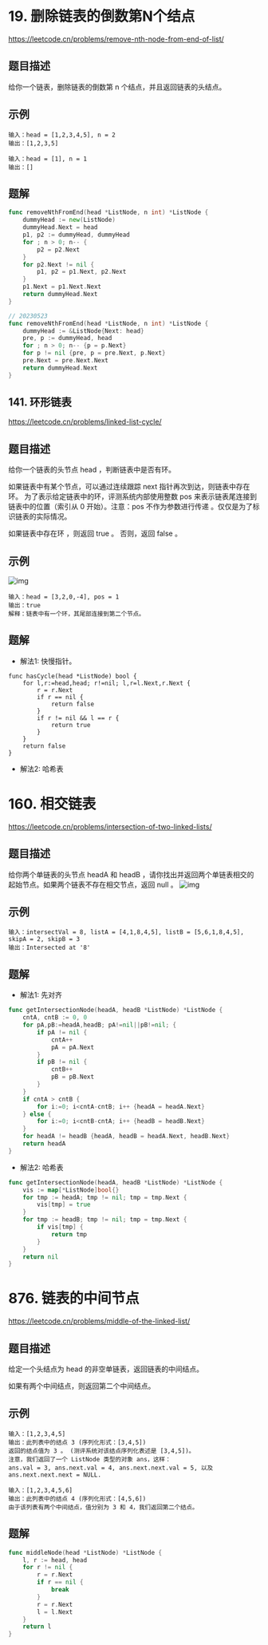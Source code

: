 # 19. 删除链表的倒数第N个结点
https://leetcode.cn/problems/remove-nth-node-from-end-of-list/

## 题目描述
给你一个链表，删除链表的倒数第 n 个结点，并且返回链表的头结点。

## 示例
```
输入：head = [1,2,3,4,5], n = 2
输出：[1,2,3,5]
```
```
输入：head = [1], n = 1
输出：[]
```

## 题解
```go
func removeNthFromEnd(head *ListNode, n int) *ListNode {
    dummyHead := new(ListNode)
    dummyHead.Next = head
    p1, p2 := dummyHead, dummyHead
    for ; n > 0; n-- {
        p2 = p2.Next
    }
    for p2.Next != nil {
        p1, p2 = p1.Next, p2.Next
    }
    p1.Next = p1.Next.Next
    return dummyHead.Next
}
```
```go
// 20230523
func removeNthFromEnd(head *ListNode, n int) *ListNode {
    dummyHead := &ListNode{Next: head}
    pre, p := dummyHead, head
    for ; n > 0; n-- {p = p.Next}
    for p != nil {pre, p = pre.Next, p.Next}
    pre.Next = pre.Next.Next
    return dummyHead.Next
}
```


## 141. 环形链表
https://leetcode.cn/problems/linked-list-cycle/

## 题目描述
给你一个链表的头节点 head ，判断链表中是否有环。

如果链表中有某个节点，可以通过连续跟踪 next 指针再次到达，则链表中存在环。 为了表示给定链表中的环，评测系统内部使用整数 pos 来表示链表尾连接到链表中的位置（索引从 0 开始）。注意：pos 不作为参数进行传递 。仅仅是为了标识链表的实际情况。

如果链表中存在环 ，则返回 true 。 否则，返回 false 。


## 示例
![img](https://assets.leetcode-cn.com/aliyun-lc-upload/uploads/2018/12/07/circularlinkedlist.png)
```
输入：head = [3,2,0,-4], pos = 1
输出：true
解释：链表中有一个环，其尾部连接到第二个节点。
```

## 题解
* 解法1: 快慢指针。
```
func hasCycle(head *ListNode) bool {
    for l,r:=head,head; r!=nil; l,r=l.Next,r.Next {
        r = r.Next
        if r == nil {
            return false 
        }
        if r != nil && l == r {
            return true
        }
    }
    return false
}
```

* 解法2: 哈希表


# 160. 相交链表
https://leetcode.cn/problems/intersection-of-two-linked-lists/

## 题目描述
给你两个单链表的头节点 headA 和 headB ，请你找出并返回两个单链表相交的起始节点。如果两个链表不存在相交节点，返回 null 。
![img](https://assets.leetcode-cn.com/aliyun-lc-upload/uploads/2018/12/14/160_statement.png)

## 示例
```
输入：intersectVal = 8, listA = [4,1,8,4,5], listB = [5,6,1,8,4,5], skipA = 2, skipB = 3
输出：Intersected at '8'
```

## 题解
* 解法1: 先对齐
```go
func getIntersectionNode(headA, headB *ListNode) *ListNode {
    cntA, cntB := 0, 0
    for pA,pB:=headA,headB; pA!=nil||pB!=nil; {
        if pA != nil {
            cntA++
            pA = pA.Next
        }
        if pB != nil {
            cntB++
            pB = pB.Next
        }
    }
    if cntA > cntB {
        for i:=0; i<cntA-cntB; i++ {headA = headA.Next}
    } else {
        for i:=0; i<cntB-cntA; i++ {headB = headB.Next}
    }
    for headA != headB {headA, headB = headA.Next, headB.Next}
    return headA
}
```

* 解法2: 哈希表
```go
func getIntersectionNode(headA, headB *ListNode) *ListNode {
    vis := map[*ListNode]bool{}
    for tmp := headA; tmp != nil; tmp = tmp.Next {
        vis[tmp] = true
    }
    for tmp := headB; tmp != nil; tmp = tmp.Next {
        if vis[tmp] {
            return tmp
        }
    }
    return nil
}
```

# 876. 链表的中间节点
https://leetcode.cn/problems/middle-of-the-linked-list/

## 题目描述
给定一个头结点为 head 的非空单链表，返回链表的中间结点。

如果有两个中间结点，则返回第二个中间结点。

## 示例
```
输入：[1,2,3,4,5]
输出：此列表中的结点 3 (序列化形式：[3,4,5])
返回的结点值为 3 。 (测评系统对该结点序列化表述是 [3,4,5])。
注意，我们返回了一个 ListNode 类型的对象 ans，这样：
ans.val = 3, ans.next.val = 4, ans.next.next.val = 5, 以及 ans.next.next.next = NULL.
```
```
输入：[1,2,3,4,5,6]
输出：此列表中的结点 4 (序列化形式：[4,5,6])
由于该列表有两个中间结点，值分别为 3 和 4，我们返回第二个结点。
```

## 题解
```go
func middleNode(head *ListNode) *ListNode {
    l, r := head, head
    for r != nil {
        r = r.Next
        if r == nil {
            break
        }
        r = r.Next
        l = l.Next
    }
    return l 
}
```
